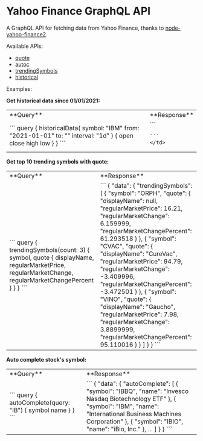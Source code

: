 # Yahoo Finance GraphQL API

A GraphQL API for fetching data from Yahoo Finance, thanks to [node-yahoo-finance2](https://github.com/gadicc/node-yahoo-finance2/).

Available APIs:

- [quote](https://github.com/gadicc/node-yahoo-finance2/blob/devel/docs/modules/quote.md)
- [autoc](https://github.com/gadicc/node-yahoo-finance2/blob/devel/docs/modules/autoc.md)
- [trendingSymbols](https://github.com/gadicc/node-yahoo-finance2/blob/devel/docs/modules/trendingSymbols.md)
- [historical](https://github.com/gadicc/node-yahoo-finance2/blob/devel/docs/modules/historical.md)

Examples:

**Get historical data since 01/01/2021:**

<table>
  <tr><td>**Query**</td><td>**Response**</td></tr>
  <tr>
    <td>
    ```
    query {
      historicalData(
        symbol: "IBM"
        from: "2021-01-01"
        to: ""
        interval: "1d"
      ) {
        open
        close
        high
        low
      }
    }
    ```
    </td>
    <td>
    ```

    ```
    </td>
  </tr>
</table>

**Get top 10 trending symbols with quote:**

<table>
  <tr><td>**Query**</td><td>**Response**</td></tr>
  <tr>
    <td>
    ```
    query {
      trendingSymbols(count: 3) {
        symbol,
        quote {
          displayName,
          regularMarketPrice,
          regularMarketChange,
          regularMarketChangePercent
        }
      }
    }
    ```
    </td>
    <td>
    ```
    {
      "data": {
        "trendingSymbols": [
          {
            "symbol": "ORPH",
            "quote": {
              "displayName": null,
              "regularMarketPrice": 16.21,
              "regularMarketChange": 6.159999,
              "regularMarketChangePercent": 61.293518
            }
          },
          {
            "symbol": "CVAC",
            "quote": {
              "displayName": "CureVac",
              "regularMarketPrice": 94.79,
              "regularMarketChange": -3.409996,
              "regularMarketChangePercent": -3.472501
            }
          },
          {
            "symbol": "VINO",
            "quote": {
              "displayName": "Gaucho",
              "regularMarketPrice": 7.98,
              "regularMarketChange": 3.8899999,
              "regularMarketChangePercent": 95.110016
            }
          }
        ]
      }
    }
    ```
    </td>
  </tr>
</table>

**Auto complete stock's symbol:**

<table>
  <tr><td>**Query**</td><td>**Response**</td></tr>
  <tr>
    <td>
    ```
    query {
      autoComplete(query: "IB") {
        symbol
        name
      }
    }
    ```
    </td>
    <td>
    ```
    {
      "data": {
        "autoComplete": [
          {
            "symbol": "IBBQ",
            "name": "Invesco Nasdaq Biotechnology ETF"
          },
          {
            "symbol": "IBM",
            "name": "International Business Machines Corporation"
          },
          {
            "symbol": "IBIO",
            "name": "iBio, Inc."
          },
          ...
        ]
      }
    }
    ```
    </td>
  </tr>
</table>
